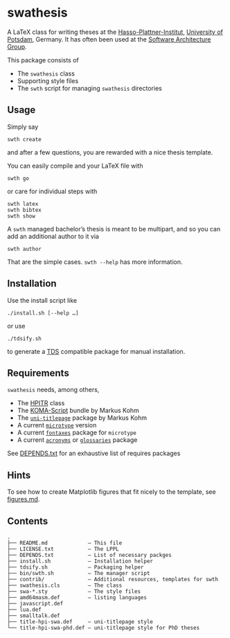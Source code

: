 # swathesis #

A LaTeX class for writing theses at
the [Hasso-Plattner-Institut][],
[University of Potsdam][], Germany. 
It has often been used at the [Software Architecture Group][].

This package consists of

* The `swathesis` class
* Supporting style files
* The `swth` script for managing `swathesis` directories

## Usage ##

Simply say

    swth create

and after a few questions, you are rewarded with a nice thesis template.

You can easily compile and your LaTeX file with

    swth go

or care for individual steps with

    swth latex
    swth bibtex
    swth show

A `swth` managed bachelor’s thesis is meant to be multipart, and so you can add
an additional author to it via

    swth author

That are the simple cases. `swth --help` has more information.

## Installation ##

Use the install script like

    ./install.sh [--help …]

or use

    ./tdsify.sh

to generate a [TDS][] compatible package for manual installation.

## Requirements ##

`swathesis` needs, among others,

* The [HPITR][hpitr] class
* The [KOMA-Script][koma-script] bundle by Markus Kohm
* The [`uni-titlepage`][uni-titlepage] package by Markus Kohm
* A current [`microtype`][microtype] version
* A current [`fontaxes`][fontaxes] package for `microtype`
* A current [`acronyms`][acronyms] or [`glossaries`][glossaries] package

See [DEPENDS.txt](DEPENDS.txt) for an exhaustive list of requires packages

## Hints ##

To see how to create Matplotlib figures that fit nicely to the template, see [figures.md](figures.md).

## Contents ##

    .
    ├── README.md             — This file
    ├── LICENSE.txt           — The LPPL
    ├── DEPENDS.txt           — List of necessary packges
    ├── install.sh            — Installation helper
    ├── tdsify.sh             — Packaging helper
    ├── bin/swth.sh           — The manager script
    ├── contrib/              — Additional resources, templates for swth
    ├── swathesis.cls         — The class
    ├── swa-*.sty             — The style files
    ├── amd64masm.def         — listing languages
    ├── javascript.def
    ├── lua.def
    ├── smalltalk.def
    ├── title-hpi-swa.def     — uni-titlepage style
    └── title-hpi-swa-phd.def — uni-titlepage style for PhD theses


[Software Architecture Group]: https://www.hpi.uni-potsdam.de/swa
[University of Potsdam]: https://www.uni-potsdam.de
[Hasso-Plattner-Institut]: https://www.hpi.de
[TDS]: https://en.wikipedia.org/wiki/TeX_Directory_Structure "Wikipedia: TDS"
[uni-titlepage]: https://ctan.org/pkg/uni-titlepage
[koma-script]: https://ctan.org/pkg/koma-script
[hpitr]: https://github.com/hpi-swa-lab/hpitr/releases/latest
[microtype]: https://ctan.org/pkg/microtype
[fontaxes]: https://ctan.org/pkg/fontaxes
[acronyms]: https://ctan.org/pkg/acronyms
[glossaries]: https://ctan.org/pkg/glossaries
